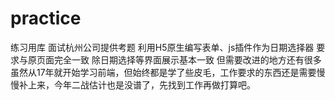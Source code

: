 # practice
练习用库
面试杭州公司提供考题 利用H5原生编写表单、js插件作为日期选择器 要求与原页面完全一致 除日期选择等界面展示基本一致 但需要改进的地方还有很多 虽然从17年就开始学习前端，但始终都是学了些皮毛，工作要求的东西还是需要慢慢补上来，今年二战估计也是没谱了，先找到工作再做打算吧。
